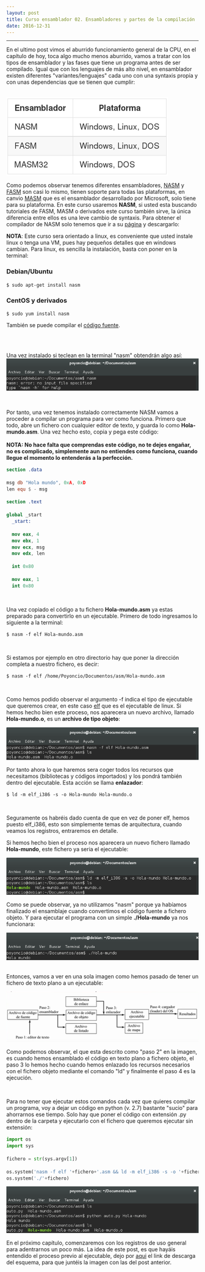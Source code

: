 ```yaml
---
layout: post
title: Curso ensamblador 02. Ensambladores y partes de la compilación
date: 2016-12-31
---
```

--------------------
En el ultimo post vimos el aburrido funcionamiento general de la CPU, en el capítulo de hoy, toca algo mucho menos aburrido, vamos a tratar con los tipos de ensamblador y las fases que tiene un programa antes de ser compilado. Igual que con los lenguajes de más alto nivel, en ensamblador existen diferentes "variantes/lenguajes" cada uno con una syntaxis propia y con unas dependencias que se tienen que cumplir:

<br>

<img src="/images/tipos-ensamblador.png"/>

<br>

Como podemos observar tenemos diferentes ensambladores, [NASM](www.nasm.us) y [FASM](https://flatassembler.net/) son casi lo mismo, tienen soporte para todas las plataformas, en canvio [MASM](http://www.masm32.com/) que es el ensamblador desarrollado por Microsoft, solo tiene para su plataforma. En este curso usaremos **NASM**, si usted esta buscando tutoriales de FASM, MASM o derivados este curso también sirve, la única diferencia entre ellos es una leve cambio de syntaxis. Para obtener el compilador de NASM solo tenemos que ir a su [página](www.nasm.eu) y descargarlo:

**NOTA**: Este curso sera orientado a linux, es conveniente que usted instale linux o tenga una VM, pues hay pequeños detalles que en windows cambian. Para linux, es sencilla la instalación, basta con poner en la terminal:

### Debian/Ubuntu
```
$ sudo apt-get install nasm 
```

### CentOS y derivados
```
$ sudo yum install nasm
```
También se puede compilar el [código fuente](https://github.com/letolabs/nasm).

<br>
<br>

Una vez instalado si teclean en la terminal "nasm" obtendrán algo así:
<img src="/images/nasm-primer-comando.png"/>

<br>

Por tanto, una vez tenemos instalado correctamente NASM vamos a proceder a compilar un programa para ver como funciona. Primero que todo, abre un fichero con cualquier editor de texto, y guarda lo como **Hola-mundo.asm**. Una vez hecho esto, copia y pega este código:
<br>
<br>
**NOTA: No hace falta que comprendas este código, no te dejes engañar, no es complicado, simplemente aun no entiendes como funciona, cuando llegue el momento lo entenderás a la perfección.**

```nasm
section .data 

msg db "Hola mundo", 0xA, 0xD
len equ $ - msg 

section .text

global _start
  _start:
  
  mov eax, 4 
  mov ebx, 1 
  mov ecx, msg 
  mov edx, len 
  
  int 0x80
 
  mov eax, 1 
  int 0x80
```

<br>

Una vez copiado el código a tu fichero **Hola-mundo.asm** ya estas preparado para convertirlo en un ejecutable. Primero de todo ingresamos lo siguiente a la terminal:

```
$ nasm -f elf Hola-mundo.asm
```

<br>

Si estamos por ejemplo en otro directorio hay que poner la dirección completa a nuestro fichero, es decir:

```
$ nasm -f elf /home/Poyoncio/Documentos/asm/Hola-mundo.asm
```

<br>

Como hemos podido observar el argumento -f indica el tipo de ejecutable que queremos crear, en este caso [elf](https://es.wikipedia.org/wiki/Executable_and_Linkable_Format) que es el ejecutable de linux. Si hemos hecho bien este proceso, nos aparecera un nuevo archivo, llamado **Hola-mundo.o**, es un **archivo de tipo objeto**:

<img src="/images/fichero-hola-mundo-ensamblado.png" />

<br>

Por tanto ahora lo que haremos sera coger todos los recursos que necesitamos (bibliotecas y códigos importados) y los pondrá también dentro del ejecutable. Esta acción se llama **enlazador**:

```
$ ld -m elf_i386 -s -o Hola-mundo Hola-mundo.o
```

<br>

Seguramente os habréis dado cuenta de que en vez de poner elf, hemos puesto elf_i386, esto son simplemente temas de arquitectura, cuando veamos los registros, entraremos en detalle. 

Si hemos hecho bien el proceso nos aparecera un nuevo fichero llamado **Hola-mundo**, este fichero ya seria el ejecutable:

<img src="/images/ld-ejecutable-Hola-mundo.png" />

<br>

Como se puede observar, ya no utilizamos "nasm" porque ya habíamos finalizado el ensamblaje cuando convertimos el código fuente a fichero objeto. Y para ejecutar el programa con un simple **./Hola-mundo** ya nos funcionara:

<img src="/images/ejecutable-hola-mundo-ejecutado.png" />

<br>
<br>

Entonces, vamos a ver en una sola imagen como hemos pasado de tener un fichero de texto plano a un ejecutable:
<br>

<img src="/images/enlazador-esquema-funcionamiento.png" />

<br>

Como podemos observar, el que esta descrito como "paso 2" en la imagen, es cuando hemos ensamblado el código en texto plano a fichero objeto, el paso 3 lo hemos hecho cuando hemos enlazado los recursos necesarios con el fichero objeto mediante el comando "ld" y finalmente el paso 4 es la ejecución.

<br>

Para no tener que ejecutar estos comandos cada vez que quieres compilar un programa, voy a dejar un código en python (v. 2.7) bastante "sucio" para ahorrarnos ese tiempo. Solo hay que poner el código con extensión .py dentro de la carpeta y ejecutarlo con el fichero que queremos ejecutar sin extensión:


```python
import os 
import sys 

fichero = str(sys.argv[1])

os.system('nasm -f elf '+fichero+'.asm && ld -m elf_i386 -s -o '+fichero+' '+fichero+'.o')
os.system('./'+fichero)

```
<img src="/images/python-script-auto-hola-mundo.png" />

<br>

En el próximo capítulo, comenzaremos con los registros de uso general para adentrarnos un poco más. La idea de este post, es que hayáis entendido el proceso previo al ejecutable, dejo por [aqui](https://mega.nz/#!W5pghApL!dBj640Ew7oeLIX8CvtyIspfOZkDWntFkbPPYxOZOOD4) el link de descarga del esquema, para que juntéis la imagen con las del post anterior.

